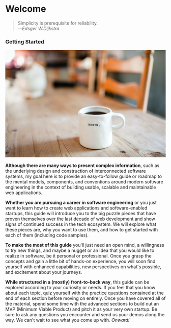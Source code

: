 # Welcome

> Simplicity is prerequisite for reliability.\
> \--_Edsger W.Dijkstra_

### Getting Started

![Let's get started.](.gitbook/assets/danielle-macinnes-IuLgi9PWETU-unsplash.jpg)

**Although there are many ways to present complex information**, such as the underlying design and construction of interconnected software systems, my goal here is to provide an easy-to-follow guide or roadmap to the mental models, components, and conventions around modern software engineering in the context of building usable, scalable and maintainable web applications.

**Whether you are pursuing a career in software engineering** or you just want to learn how to create web applications and software-enabled startups, this guide will introduce you to the big puzzle pieces that have proven themselves over the last decade of web development and show signs of continued success in the tech ecosystem. We will explore what these pieces are, why you want to use them, and how to get started with each of them (including code samples).&#x20;

**To make the most of this guide** you'll just need an open mind, a willingness to try new things, and maybe a nugget or an idea that you would like to realize in software, be it personal or professional. Once you grasp the concepts and gain a little bit of hands-on experience, you will soon find yourself with enhanced capabilities, new perspectives on what's possible, and excitement about your journeys.

**While structured in a (mostly) front-to-back way**, this guide can be explored according to your curiosity or needs. If you feel that you know about each topic, quiz yourself with the practice questions contained at the end of each section before moving on entirely. Once you have covered all of the material, spend some time with the advanced sections to build out an MVP (Minimum Viable Product) and pitch it as your very own startup. Be sure to ask any questions you encounter and send us your demos along the way. We can't wait to see what you come up with. _Onward!_
